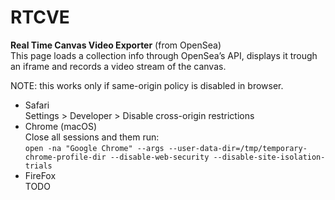 # RTCVE
**Real Time Canvas Video Exporter** (from OpenSea)  
This page loads a collection info through OpenSea’s API, displays it trough an iframe and records a video stream of the canvas.  

NOTE: this works only if same-origin policy is disabled in browser.
- Safari  
Settings > Developer > Disable cross-origin restrictions
- Chrome (macOS)  
Close all sessions and them run:  
`open -na "Google Chrome" --args --user-data-dir=/tmp/temporary-chrome-profile-dir --disable-web-security --disable-site-isolation-trials`
- FireFox  
  TODO